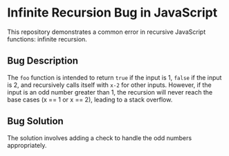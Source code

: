 # Infinite Recursion Bug in JavaScript

This repository demonstrates a common error in recursive JavaScript functions: infinite recursion.

## Bug Description

The `foo` function is intended to return `true` if the input is 1, `false` if the input is 2, and recursively calls itself with `x-2` for other inputs.  However, if the input is an odd number greater than 1, the recursion will never reach the base cases (x == 1 or x == 2), leading to a stack overflow.

## Bug Solution

The solution involves adding a check to handle the odd numbers appropriately.